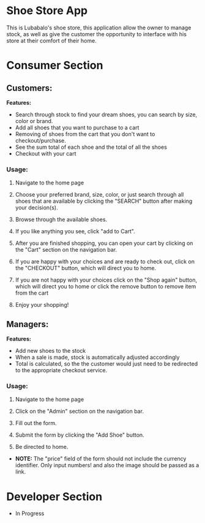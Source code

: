 # Shoe Store App

This is Lubabalo's shoe store, this application allow the owner to manage stock, as well as give the customer the opportunity to interface with his store at their comfort of their home.

# Consumer Section

## Customers:

__Features:__

* Search through stock to find your dream shoes, you can search by size, color or brand.
* Add all shoes that you want to purchase to a cart
* Removing of shoes from the cart that you don't want to checkout/purchase.
* See the sum total of each shoe and the total of all the shoes
* Checkout with your cart

### Usage:

1. Navigate to the home page

2. Choose your preferred brand, size, color, or just search through all shoes that are available by clicking the
"SEARCH" button after making your decision(s).

3. Browse through the available shoes.

4. If you like anything you see, click "add to Cart".

5. After you are finished shopping, you can open your cart by clicking on the "Cart" section on the navigation bar.

6. If you are happy with your choices and are ready to check out, click on the "CHECKOUT" button, which will direct
you to home.

7. If you are not happy with your choices click on the "Shop again" button, which will direct you to home or click the remove button to remove item from the cart

8. Enjoy your shopping!

## Managers:

__Features:__

* Add new shoes to the stock
* When a sale is made, stock is automatically adjusted accordingly
* Total is calculated, so the the customer would just need to be redirected to the appropriate checkout service.

### Usage:

1. Navigate to the home page

2. Click on the "Admin" section on the navigation bar.

3. Fill out the form.

4. Submit the form by clicking the "Add Shoe" button.

5. Be directed to home.

* __NOTE:__ The "price" field of the form should not include the currency identifier. Only input numbers! and also the image should be passed as a link.

# Developer Section

* In Progress